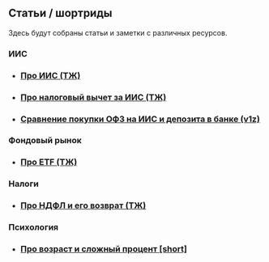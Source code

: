 ## Статьи / шортриды
Здесь будут собраны статьи и заметки с различных ресурсов.

### ИИС

- ### [Про ИИС (ТЖ)](https://journal.tinkoff.ru/iis/)

- ### [Про налоговый вычет за ИИС (ТЖ)](https://journal.tinkoff.ru/iis-instrukcia/)

- ### [Сравнение покупки ОФЗ на ИИС и депозита в банке (v1z)](https://github.com/v1z/financial-notes/blob/master/shorts/mine/iis.md)

### Фондовый рынок

- ### [Про ETF (ТЖ)](https://journal.tinkoff.ru/etfs/)

### Налоги

- ### [Про НДФЛ и его возврат (ТЖ)](https://journal.tinkoff.ru/ndfl-i-vychety/)

### Психология

- ### [Про возраст и сложный процент [short]](https://github.com/v1z/financial-notes/blob/master/shorts/mine/age.md)